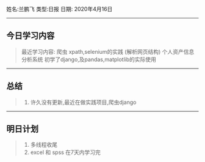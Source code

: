 姓名:兰鹏飞
类型:日报
日期: 2020年4月16日

***
## 今日学习内容 ##
>最近学习内容:
    爬虫 xpath,selenium的实践 (解析网页结构)
    个人资产信息分析系统 初学了django,及pandas,matplotlib的实际使用
***
## 总结 ##
>1. 许久没有更新,最近在做实践项目,爬虫django
***
## 明日计划 ##
>1. 多线程收尾
>2. excel 和 spss 在7天内学习完
